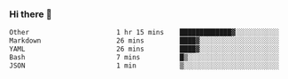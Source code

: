 ### Hi there 👋

<!--
**urzz/urzz** is a ✨ _special_ ✨ repository because its `README.md` (this file) appears on your GitHub profile.

Here are some ideas to get you started:

- 🔭 I’m currently working on ...
- 🌱 I’m currently learning ...
- 👯 I’m looking to collaborate on ...
- 🤔 I’m looking for help with ...
- 💬 Ask me about ...
- 📫 How to reach me: ...
- 😄 Pronouns: ...
- ⚡ Fun fact: ...
-->

<!--START_SECTION:waka-->

```txt
Other                      1 hr 15 mins    █████████████▓░░░░░░░░░░░   54.76 %
Markdown                   26 mins         ████▓░░░░░░░░░░░░░░░░░░░░   19.24 %
YAML                       26 mins         ████▓░░░░░░░░░░░░░░░░░░░░   18.89 %
Bash                       7 mins          █▒░░░░░░░░░░░░░░░░░░░░░░░   05.32 %
JSON                       1 min           ▒░░░░░░░░░░░░░░░░░░░░░░░░   01.44 %
```

<!--END_SECTION:waka-->
